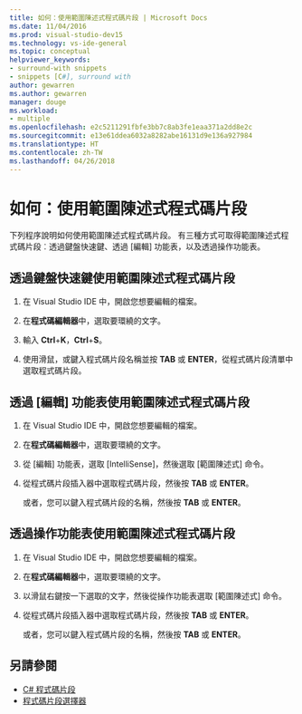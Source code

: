 ```yaml
---
title: 如何：使用範圍陳述式程式碼片段 | Microsoft Docs
ms.date: 11/04/2016
ms.prod: visual-studio-dev15
ms.technology: vs-ide-general
ms.topic: conceptual
helpviewer_keywords:
- surround-with snippets
- snippets [C#], surround with
author: gewarren
ms.author: gewarren
manager: douge
ms.workload:
- multiple
ms.openlocfilehash: e2c5211291fbfe3bb7c8ab3fe1eaa371a2dd8e2c
ms.sourcegitcommit: e13e61ddea6032a8282abe16131d9e136a927984
ms.translationtype: HT
ms.contentlocale: zh-TW
ms.lasthandoff: 04/26/2018
---
```

# <a name="how-to-use-surround-with-code-snippets"></a>如何：使用範圍陳述式程式碼片段

下列程序說明如何使用範圍陳述式程式碼片段。 有三種方式可取得範圍陳述式程式碼片段︰透過鍵盤快速鍵、透過 [編輯] 功能表，以及透過操作功能表。

## <a name="to-use-surround-with-code-snippets-through-keyboard-shortcut"></a>透過鍵盤快速鍵使用範圍陳述式程式碼片段

1. 在 Visual Studio IDE 中，開啟您想要編輯的檔案。

1. 在**程式碼編輯器**中，選取要環繞的文字。

1. 輸入 **Ctrl**+**K**，**Ctrl**+**S**。

1. 使用滑鼠，或鍵入程式碼片段名稱並按 **TAB** 或 **ENTER**，從程式碼片段清單中選取程式碼片段。

## <a name="to-use-surround-with-code-snippets-through-the-edit-menu"></a>透過 [編輯] 功能表使用範圍陳述式程式碼片段

1. 在 Visual Studio IDE 中，開啟您想要編輯的檔案。

1. 在**程式碼編輯器**中，選取要環繞的文字。

1. 從 [編輯] 功能表，選取 [IntelliSense]，然後選取 [範圍陳述式] 命令。

1. 從程式碼片段插入器中選取程式碼片段，然後按 **TAB** 或 **ENTER**。

     或者，您可以鍵入程式碼片段的名稱，然後按 **TAB** 或 **ENTER**。

## <a name="to-use-surround-with-code-snippets-through-the-context-menu"></a>透過操作功能表使用範圍陳述式程式碼片段

1. 在 Visual Studio IDE 中，開啟您想要編輯的檔案。

1. 在**程式碼編輯器**中，選取要環繞的文字。

1. 以滑鼠右鍵按一下選取的文字，然後從操作功能表選取 [範圍陳述式] 命令。

1. 從程式碼片段插入器中選取程式碼片段，然後按 **TAB** 或 **ENTER**。

     或者，您可以鍵入程式碼片段的名稱，然後按 **TAB** 或 **ENTER**。

## <a name="see-also"></a>另請參閱

- [C# 程式碼片段](../ide/visual-csharp-code-snippets.md)
- [程式碼片段選擇器](../ide/reference/code-snippet-picker.md)